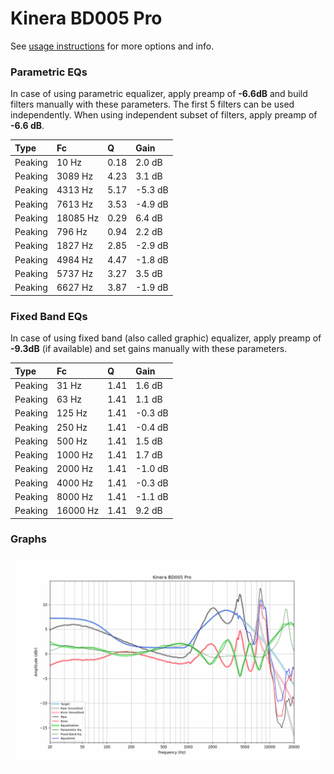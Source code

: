 # Kinera BD005 Pro
See [usage instructions](https://github.com/jaakkopasanen/AutoEq#usage) for more options and info.

### Parametric EQs
In case of using parametric equalizer, apply preamp of **-6.6dB** and build filters manually
with these parameters. The first 5 filters can be used independently.
When using independent subset of filters, apply preamp of **-6.6 dB**.

| Type    | Fc       |    Q | Gain    |
|:--------|:---------|:-----|:--------|
| Peaking | 10 Hz    | 0.18 | 2.0 dB  |
| Peaking | 3089 Hz  | 4.23 | 3.1 dB  |
| Peaking | 4313 Hz  | 5.17 | -5.3 dB |
| Peaking | 7613 Hz  | 3.53 | -4.9 dB |
| Peaking | 18085 Hz | 0.29 | 6.4 dB  |
| Peaking | 796 Hz   | 0.94 | 2.2 dB  |
| Peaking | 1827 Hz  | 2.85 | -2.9 dB |
| Peaking | 4984 Hz  | 4.47 | -1.8 dB |
| Peaking | 5737 Hz  | 3.27 | 3.5 dB  |
| Peaking | 6627 Hz  | 3.87 | -1.9 dB |

### Fixed Band EQs
In case of using fixed band (also called graphic) equalizer, apply preamp of **-9.3dB**
(if available) and set gains manually with these parameters.

| Type    | Fc       |    Q | Gain    |
|:--------|:---------|:-----|:--------|
| Peaking | 31 Hz    | 1.41 | 1.6 dB  |
| Peaking | 63 Hz    | 1.41 | 1.1 dB  |
| Peaking | 125 Hz   | 1.41 | -0.3 dB |
| Peaking | 250 Hz   | 1.41 | -0.4 dB |
| Peaking | 500 Hz   | 1.41 | 1.5 dB  |
| Peaking | 1000 Hz  | 1.41 | 1.7 dB  |
| Peaking | 2000 Hz  | 1.41 | -1.0 dB |
| Peaking | 4000 Hz  | 1.41 | -0.3 dB |
| Peaking | 8000 Hz  | 1.41 | -1.1 dB |
| Peaking | 16000 Hz | 1.41 | 9.2 dB  |

### Graphs
![](./Kinera%20BD005%20Pro.png)